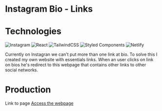 # Instagram Bio - Links

# Technologies

![Instagram](https://img.shields.io/badge/Instagram-%23E4405F.svg?style=for-the-badge&logo=Instagram&logoColor=white)  ![React](https://img.shields.io/badge/react-%2320232a.svg?style=for-the-badge&logo=react&logoColor=%2361DAFB) ![TailwindCSS](https://img.shields.io/badge/tailwindcss-%2338B2AC.svg?style=for-the-badge&logo=tailwind-css&logoColor=white) ![Styled Components](https://img.shields.io/badge/styled--components-DB7093?style=for-the-badge&logo=styled-components&logoColor=white) ![Netlify](https://img.shields.io/badge/netlify-%23000000.svg?style=for-the-badge&logo=netlify&logoColor=#00C7B7)


Currently on Instagran we can't put more than one link at bio.
To solve this I created my own website with essentials links. When an user clicks on link on bios he's redirect to this webpage that contains other links to other social networks.

# Production
Link to page <a href = 'https://danieladoliveiralinks.netlify.app/'> Access the webpage </a>
